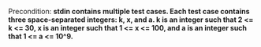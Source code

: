Precondition: **stdin contains multiple test cases. Each test case contains three space-separated integers: k, x, and a. k is an integer such that 2 <= k <= 30, x is an integer such that 1 <= x <= 100, and a is an integer such that 1 <= a <= 10^9.**